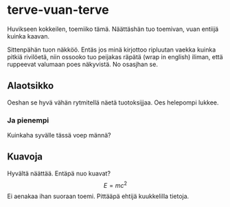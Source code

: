 # terve-vuan-terve
Huvikseen kokkeilen, toemiiko tämä.
Näättäshän tuo toemivan, vuan entiijä kuinka kaavan. 

Sittenpähän tuon näkköö. Entäs jos minä kirjottoo ripluutan vaekka kuinka pitkiä rivilöetä, niin ossooko tuo peijakas räpätä (wrap in english) iliman, että ruppeevat valumaan poes näkyvistä.
No osasjhan se.
## Alaotsikko
Oeshan se hyvä vähän rytmitellä näetä tuotoksijjaa. Oes helepompi lukkee.
### Ja pienempi
Kuinkaha syvälle tässä voep männä?
## Kuavoja
Hyvältä näättää. Entäpä nuo kuavat? 
$$E=mc^2$$
Ei aenakaa ihan suoraan toemi. Pittääpä ehtijä kuukkelilla tietoja.
